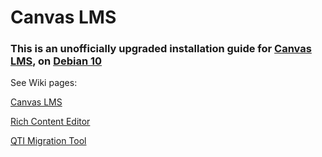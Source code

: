 # Canvas LMS

### This is an unofficially upgraded installation guide for [Canvas LMS](https://github.com/instructure/canvas-lms), on [Debian 10](https://www.debian.org/News/2019/20190706)  

See Wiki pages:

[Canvas LMS](https://github.com/EpeR1/canvas-on-debian/wiki/Canvas-LMS)  

[Rich Content Editor](https://github.com/EpeR1/canvas-on-debian/wiki/Canvas-LMS-QTI-Migration-Tool)  

[QTI Migration Tool](https://github.com/EpeR1/canvas-on-debian/wiki/Canvas-LMS-Rich-Content-Editor)  

